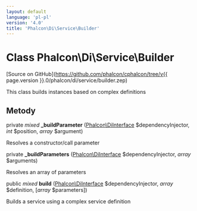 ```yaml
---
layout: default
language: 'pl-pl'
version: '4.0'
title: 'Phalcon\Di\Service\Builder'
---
```

# Class **Phalcon\Di\Service\Builder**

[Source on GitHub](https://github.com/phalcon/cphalcon/tree/v{{ page.version }}.0/phalcon/di/service/builder.zep)

This class builds instances based on complex definitions

## Metody

private *mixed* **_buildParameter** ([Phalcon\DiInterface](Phalcon_DiInterface) $dependencyInjector, *int* $position, *array* $argument)

Resolves a constructor/call parameter

private **_buildParameters** ([Phalcon\DiInterface](Phalcon_DiInterface) $dependencyInjector, *array* $arguments)

Resolves an array of parameters

public *mixed* **build** ([Phalcon\DiInterface](Phalcon_DiInterface) $dependencyInjector, *array* $definition, [*array* $parameters])

Builds a service using a complex service definition